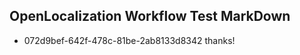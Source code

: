## OpenLocalization Workflow Test MarkDown
* 072d9bef-642f-478c-81be-2ab8133d8342 thanks!

<!--HONumber=Jul16_HO4-->


